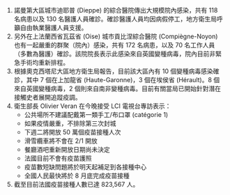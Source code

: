 1. 諾曼第大區城市迪耶普 \(Dieppe\) 的綜合醫院傳出大規模院內感染，共有 118 名病患以及 130 名醫護人員確診。確診醫護人員均因病假停工，地方衛生局呼籲自由執業醫護人員支援。
1. 另外在上法蘭西省瓦茲省 \(Oise\) 城市貢比涅綜合醫院 \(Compiègne-Noyon\) 也有一起嚴重的群聚（院內）感染，共有 172 名病患，以及 70 名工作人員（多數為醫護）確診。該院院長表示此感染來自英國變種病毒，院內目前非緊急手術均重新排程。
1. 根據奧克西塔尼大區地方衛生局報告，目前該大區內有 10 個變種病毒感染確診，其中 7 個在上加龍省 \(Haute-Garonne\)，3 個在埃侯省 \(Hérault\)。8 個來自英國變種病毒，2 個則來自南非變種病毒。目前有關當局已開始針對潛在接觸史者展開追蹤疫調。
1. 衛生部長 Olivier Veran 在今晚接受 LCI 電視台專訪表示：
   * 公共場所不建議配戴第一類手工/布口罩 \(catégorie 1\)
   * 如果疫情嚴重，不排除第三次封城
   * 下週二將開放 50 萬個疫苗接種人次
   * 滑雪纜車將不會在 2/1 開放
   * 餐廳酒吧重新開放日期尚未決定
   * 法國目前不會有疫苗護照
   * 疫苗數短缺問題將於明天起補足到各接種中心
   * 全國人民最快將於 8 月底完成疫苗接種
1. 截至目前法國疫苗接種人數已達 823,567 人。